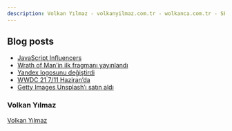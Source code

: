 ```yaml
---
description: Volkan Yılmaz - volkanyilmaz.com.tr - wolkanca.com.tr - SEO - WordPress
---
```


## Blog posts
<!-- BLOG-POST-LIST:START -->
- [JavaScript Influencers](https://wolkanca.com.tr/javascript-influencers/)
- [Wrath of Man’in ilk fragmanı yayınlandı](https://wolkanca.com.tr/wrath-of-manin-ilk-fragmani-yayinlandi/)
- [Yandex logosunu değiştirdi](https://wolkanca.com.tr/yandex-logosunu-degistirdi/)
- [WWDC 21 7/11 Haziran’da](https://wolkanca.com.tr/wwdc-21-7-11-haziranda/)
- [Getty Images Unsplash’ı satın aldı](https://wolkanca.com.tr/getty-images-unsplashi-satin-aldi/)
<!-- BLOG-POST-LIST:END -->


### Volkan Yılmaz

[Volkan Yılmaz](https://volkanyilmaz.com.tr/)

